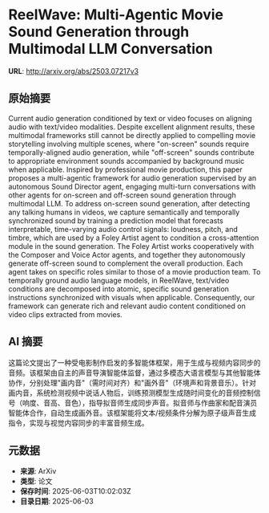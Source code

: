 # ReelWave: Multi-Agentic Movie Sound Generation through Multimodal LLM Conversation

**URL**: http://arxiv.org/abs/2503.07217v3

## 原始摘要

Current audio generation conditioned by text or video focuses on aligning
audio with text/video modalities. Despite excellent alignment results, these
multimodal frameworks still cannot be directly applied to compelling movie
storytelling involving multiple scenes, where "on-screen" sounds require
temporally-aligned audio generation, while "off-screen" sounds contribute to
appropriate environment sounds accompanied by background music when applicable.
Inspired by professional movie production, this paper proposes a multi-agentic
framework for audio generation supervised by an autonomous Sound Director
agent, engaging multi-turn conversations with other agents for on-screen and
off-screen sound generation through multimodal LLM. To address on-screen sound
generation, after detecting any talking humans in videos, we capture
semantically and temporally synchronized sound by training a prediction model
that forecasts interpretable, time-varying audio control signals: loudness,
pitch, and timbre, which are used by a Foley Artist agent to condition a
cross-attention module in the sound generation. The Foley Artist works
cooperatively with the Composer and Voice Actor agents, and together they
autonomously generate off-screen sound to complement the overall production.
Each agent takes on specific roles similar to those of a movie production team.
To temporally ground audio language models, in ReelWave, text/video conditions
are decomposed into atomic, specific sound generation instructions synchronized
with visuals when applicable. Consequently, our framework can generate rich and
relevant audio content conditioned on video clips extracted from movies.


## AI 摘要

这篇论文提出了一种受电影制作启发的多智能体框架，用于生成与视频内容同步的音频。该框架由自主的声音导演智能体监督，通过多模态大语言模型与其他智能体协作，分别处理"画内音"（需时间对齐）和"画外音"（环境声和背景音乐）。针对画内音，系统检测视频中说话人物后，训练预测模型生成随时间变化的音频控制信号（响度、音高、音色），指导拟音师生成同步声音。拟音师与作曲家和配音演员智能体合作，自动生成画外音。该框架能将文本/视频条件分解为原子级声音生成指令，实现与视觉内容同步的丰富音频生成。

## 元数据

- **来源**: ArXiv
- **类型**: 论文
- **保存时间**: 2025-06-03T10:02:03Z
- **目录日期**: 2025-06-03
